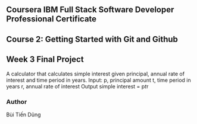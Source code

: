 ## Coursera IBM Full Stack Software Developer Professional Certificate 
## Course 2: Getting Started with Git and Github 
## Week 3 Final Project

A calculator that calculates simple interest given principal, annual rate of interest and time period in years.
Input:
   p, principal amount
   t, time period in years
   r, annual rate of interest
Output
   simple interest = p*t*r

### Author
Bùi Tiến Dũng
